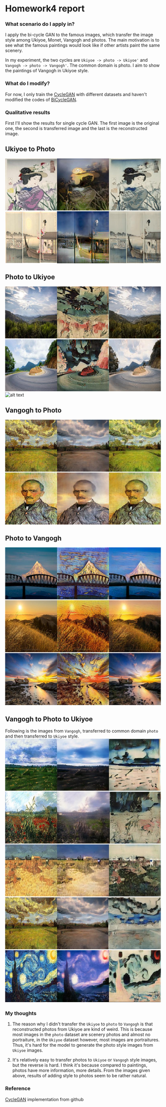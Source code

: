 # Homework4 report

### What scenario do I apply in?
I apply the bi-cycle GAN to the famous images, which transfer the image style among Ukiyoe, Monet, Vangogh and photos. The main motivation is to see what the famous paintings would look like if other artists paint the same scenery.

In my experiment, the two cycles are `Ukiyoe -> photo -> Ukiyoe'` and `Vangogh -> photo -> Vangogh'`. The common domain is photo. I aim to show the paintings of Vangogh in Ukiyoe style.

### What do I modify? 
For now, I only train the [CycleGAN](https://arxiv.org/abs/1703.10593) with different datasets and haven't modified the codes of [BiCycleGAN](https://arxiv.org/pdf/1711.11586.pdf).

### Qualitative results
First I'll show the results for single cycle GAN. The first image is the original one, the second is transferred image and the last is the reconstructed image. 

## Ukiyoe to Photo 
![alt text](imgs/ukiyoe/01203.jpg)
![alt text](imgs/ukiyoe/01255.jpg)

## Photo to Ukiyoe
![alt text](imgs/ukiyoe/2014-08-12.jpg)
![alt text](imgs/ukiyoe/2014-08-15.jpg)
![alt text](imgs/ukiyoe/2014-08-25.jpg)


## Vangogh to Photo
![alt text](imgs/vangogh/00075.jpg)
![alt text](imgs/vangogh/00396.jpg)

## Photo to Vangogh
![alt text](imgs/vangogh/2014-08-0.jpg)
![alt text](imgs/vangogh/2014-08-03.jpg)
![alt text](imgs/vangogh/2014-08-04.jpg)



## Vangogh to Photo to Ukiyoe
Following is the images from `Vangogh`, transferred to common domain `photo` and then transferred to `Ukiyoe` style.
![alt text](imgs/B71.jpg)
![alt text](imgs/B54.jpg)
![alt text](imgs/B57.jpg)
![alt text](imgs/B75.jpg)
![alt text](imgs/B40.jpg)

### My thoughts 
1. The reason why I didn't transfer the `Ukiyoe` to `photo` to `Vangogh` is that reconstructed photos from Ukiyoe are kind of weird. This is because most images in the `photo` dataset are scenery photos and almost no portraiture, in the `Ukiyoe` dataset however, most images are portraitures. Thus, it's hard for the model to generate the photo style images from `Ukiyoe` images. 

2. It's relatively easy to transfer photos to `Ukiyoe` or `Vangogh` style images, but the reverse is hard. I think it's because compared to paintings, photos have more information, more details. From the images given above, results of adding style to photos seem to be rather natural. 


### Reference
[CycleGAN](https://github.com/LynnHo/CycleGAN-Tensorflow-PyTorch-Simple) implementation from github
